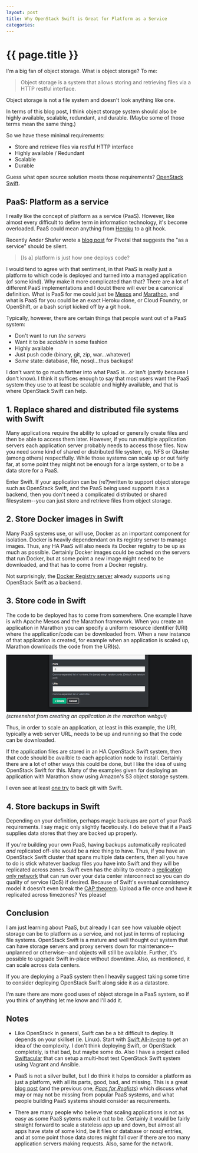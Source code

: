 ```yaml
---
layout: post
title: Why OpenStack Swift is Great for Platform as a Service
categories:
---
```


# {{ page.title }}

I'm a big fan of object storage. What is object storage? To me:

> Object storage is a system that allows storing and retrieving files via a HTTP restful interface.

Object storage is not a file system and doesn't look anything like one.

In terms of this blog post, I think object storage system should also be highly available, scalable, redundant, and durable. (Maybe some of those terms mean the same thing.)

So we have these minimal requirements:

- Store and retrieve files via restful HTTP interface
- Highly available / Redundant
- Scalable
- Durable

Guess what open source solution meets those requirements? [OpenStack Swift](http://docs.openstack.org/developer/swift/).

## PaaS: Platform as a service

I really like the concept of platform as a service (PaaS). However, like almost every difficult to define term in information technology, it's become overloaded. PaaS could mean anything from [Heroku](http://heroku.com) to a git hook.

Recently Ander Shafer wrote a [blog post](http://blog.pivotal.io/cloud-foundry-pivotal/p-o-v/the-silent-aas) for Pivotal that suggests the "as a service" should be silent.

> [Is a] platform is just how one deploys code?

I would tend to agree with that sentiment, in that PaaS is really just a platform to which code is deployed and turned into a managed application (of some kind). Why make it more complicated than that? There are a lot of different PaaS implementations and I doubt there will ever be a canonical definition. What is PaaS for me could just be [Mesos](http://mesos.apache.org/) and [Marathon](https://github.com/mesosphere/marathon), and what is PaaS for you could be an exact Heroku clone, or Cloud Foundry, or OpenShift, or a bash script kicked off by a git hook.

Typically, however, there are certain things that people want out of a PaaS system:

- Don't want to run _the servers_
- Want it to be _scalable_ in some fashion
- Highly available
- Just push code (binary, git, zip, war...whatever)
- _Some_ state: database, file, nosql...thus backups!

I don't want to go much farther into what PaaS is...or isn't (partly because I don't know). I think it suffices enough to say that most users want the PaaS system they use to at least be scalable and highly available, and that is where OpenStack Swift can help.

## 1. Replace shared and distributed file systems with Swift

Many applications require the ability to upload or generally create files and then be able to access them later. However, if you run multiple application servers each application server probably needs to access those files. Now you need some kind of shared or distributed file system, eg. NFS or Gluster (among others) respectfully. While those systems can scale up or out fairly far, at some point they might not be enough for a large system, or to be a data store for a PaaS.

Enter Swift. If your application can be (re?)written to support object storage such as OpenStack Swift, and the PaaS being used supports it as a backend, then you don't need a complicated distributed or shared filesystem--you can just store and retrieve files from object storage.

## 2. Store Docker images in Swift

Many PaaS systems use, or will use, Docker as an important component for isolation. Docker is heavily dependendant on its registry server to manage images. Thus, any HA PaaS will also needs its Docker registry to be up as much as possible. Certainly Docker images could be cached on the servers that run Docker, but at some point a new image might need to be downloaded, and that has to come from a Docker registry.

Not surprisingly, the [Docker Registry server](https://github.com/docker/docker-registry) already supports using OpenStack Swift as a backend.

## 3. Store code in Swift

The code to be deployed has to come from somewhere. One example I have is with Apache Mesos and the Marathon framework. When you create an application in Marathon you can specify a uniform resource identifier (URI) where the application/code can be downloaded from. When a new instance of that application is created, for example when an application is scaled up, Marathon downloads the code from the URI(s).

![](/img/marathon-uri.png)
_(screenshot from creating an application in the marathon webgui)_

Thus, in order to scale an application, at least in this example, the URI, typically a web server URL, needs to be up and running so that the code can be downloaded.

If the application files are stored in an HA OpenStack Swift system, then that code should be availble to each application node to install. Certainly there are a lot of other ways this could be done, but I like the idea of using OpenStack Swift for this. Many of the examples given for deploying an application with Marathon show using Amazon's S3 object storage system.

I even see at least [one try](http://techs.enovance.com/6642/openstack-swift-as-backend-for-git-part-1) to back git with Swift.

## 4. Store backups in Swift

Depending on your definition, perhaps magic backups are part of your PaaS requirements. I say magic only slightly facetiously. I do believe that if a PaaS supplies data stores that they are backed up properly.

If you're building your own PaaS, having backups automatically replicated *and* replicated off-site would be a nice thing to have. Thus, if you have an OpenStack Swift cluster that spans multiple data centers, then all you have to do is stick whatever backup files you have into Swift and they will be replicated across zones. Swift even has the ability to create a [replication only network](http://docs.openstack.org/developer/swift/replication_network.html) that can run over your data center interconnect so you can do quality of service (QoS) if desired. Because of Swift's eventual consistency model it doesn't even break the [CAP theorem](http://en.wikipedia.org/wiki/CAP_theorem). Upload a file once and have it replicated across timezones? Yes please!

## Conclusion

I am just learning about PaaS, but already I can see how valuable object storage can be to platform as a service, and not just in terms of replacing file systems. OpenStack Swift is a mature and well thought out system that can have storage servers and proxy servers down for maintenance--unplanned or otherwise--and objects will still be available. Further, it's possible to upgrade Swift in-place without downtime. Also, as mentioned, it can scale across data centers.

If you are deploying a PaaS system then I heavily suggest taking some time to consider deploying OpenStack Swift along side it as a datastore.

I'm sure there are more good uses of object storage in a PaaS system, so if you think of anything let me know and I'll add it.

## Notes

- Like OpenStack in general, Swift can be a bit difficult to deploy. It depends on your skillset (ie. Linux). Start with [Swift All-in-one](http://docs.openstack.org/developer/swift/development_saio.html) to get an idea of the complexity. I don't think deploying Swift, or OpenStack completely, is that bad, but maybe some do. Also I have a project called [Swiftacular](https://github.com/ccollicutt/swiftacular) that can setup a multi-host test OpenStack Swift system using Vagrant and Ansible.

- PaaS is not a silver bullet, but I do think it helps to consider a platform as just a platform, with all its parts, good, bad, and missing. This is a great [blog post](http://blog.lusis.org/blog/2014/06/22/feedback-on-paas-realism/) (and the previous one, [_Paas for Realists_](http://blog.lusis.org/blog/2014/06/14/paas-for-realists/)) which discuss what may or may not be missing from popular PaaS systems, and what people building PaaS systems should consider as requirements.

- There are many people who believe that scaling applications is not as easy as some PaaS sytems make it out to be. Certainly it would be fairly straight forward to scale a stateless app up and down, but almost all apps have state of some kind, be it files or database or nosql entries, and at some point those data stores might fall over if there are too many application servers making requests. Also, same for the network.
